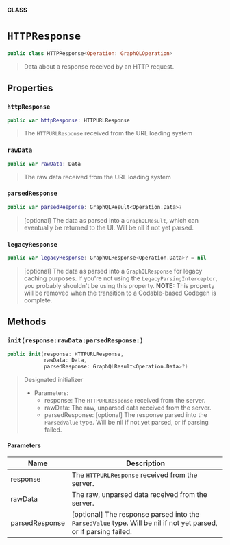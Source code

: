 **CLASS**

# `HTTPResponse`

```swift
public class HTTPResponse<Operation: GraphQLOperation>
```

> Data about a response received by an HTTP request.

## Properties
### `httpResponse`

```swift
public var httpResponse: HTTPURLResponse
```

> The `HTTPURLResponse` received from the URL loading system

### `rawData`

```swift
public var rawData: Data
```

> The raw data received from the URL loading system

### `parsedResponse`

```swift
public var parsedResponse: GraphQLResult<Operation.Data>?
```

> [optional] The data as parsed into a `GraphQLResult`, which can eventually be returned to the UI. Will be nil if not yet parsed.

### `legacyResponse`

```swift
public var legacyResponse: GraphQLResponse<Operation.Data>? = nil
```

> [optional] The data as parsed into a `GraphQLResponse` for legacy caching purposes. If you're not using the `LegacyParsingInterceptor`, you probably shouldn't be using this property.
> **NOTE:** This property will be removed when the transition to a Codable-based Codegen is complete.

## Methods
### `init(response:rawData:parsedResponse:)`

```swift
public init(response: HTTPURLResponse,
            rawData: Data,
            parsedResponse: GraphQLResult<Operation.Data>?)
```

> Designated initializer
>
> - Parameters:
>   - response: The `HTTPURLResponse` received from the server.
>   - rawData: The raw, unparsed data received from the server.
>   - parsedResponse: [optional] The response parsed into the `ParsedValue` type. Will be nil if not yet parsed, or if parsing failed.

#### Parameters

| Name | Description |
| ---- | ----------- |
| response | The `HTTPURLResponse` received from the server. |
| rawData | The raw, unparsed data received from the server. |
| parsedResponse | [optional] The response parsed into the `ParsedValue` type. Will be nil if not yet parsed, or if parsing failed. |